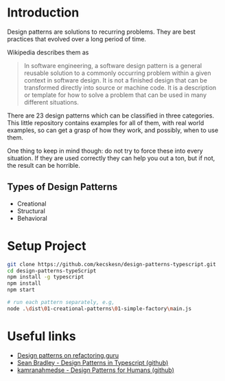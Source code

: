 # Introduction

Design patterns are solutions to recurring problems. They are best practices that evolved over a long period of time.

Wikipedia describes them as

> In software engineering, a software design pattern is a general reusable solution to a commonly occurring problem within a given context in software design. It is not a finished design that can be transformed directly into source or machine code. It is a description or template for how to solve a problem that can be used in many different situations.

There are 23 design patterns which can be classified in three categories. This little repository contains examples for all of them, with real world examples, so can get a grasp of how they work, and possibly, when to use them.

One thing to keep in mind though: do not try to force these into every situation. If they are used correctly they can help you out a ton, but if not, the result can be horrible.

Types of Design Patterns
-----------------

* Creational
* Structural
* Behavioral

# Setup Project

```bash
git clone https://github.com/kecskesn/design-patterns-typescript.git
cd design-patterns-typeScript
npm install -g typescript
npm install
npm start

# run each pattern separately, e.g,
node .\dist\01-creational-patterns\01-simple-factory\main.js
```

# Useful links

* [Design patterns on refactoring.guru](https://refactoring.guru/design-patterns)
* [Sean Bradley - Design Patterns in Typescript (github)](https://github.com/Sean-Bradley/Design-Patterns-In-TypeScript)
* [kamranahmedse - Design Patterns for Humans (github)](https://github.com/kamranahmedse/design-patterns-for-humans)
